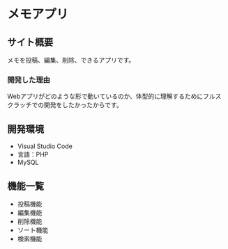 # メモアプリ

## サイト概要
メモを投稿、編集、削除、できるアプリです。

### 開発した理由
Webアプリがどのような形で動いているのか、体型的に理解するためにフルスクラッチでの開発をしたかったからです。


## 開発環境
- Visual Studio Code
- 言語：PHP
- MySQL

## 機能一覧
- 投稿機能
- 編集機能
- 削除機能
- ソート機能
- 検索機能
